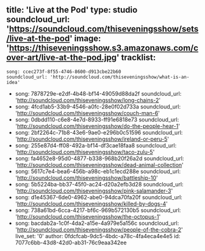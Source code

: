 title: 'Live at the Pod'
type: studio
soundcloud_url: 'https://soundcloud.com/thiseveningsshow/sets/live-at-the-pod'
image: 'https://thiseveningsshow.s3.amazonaws.com/cover-art/live-at-the-pod.jpg'
tracklist:
  -
    song: ccec273f-8f55-4746-8600-d913cbe22b60
    soundcloud_url: 'http://soundcloud.com/thiseveningsshow/what-is-an-idea'
  -
    song: 7878729e-e2df-4b48-bf14-49059d88da2f
    soundcloud_url: 'http://soundcloud.com/thiseveningsshow/long-chains-2'
  -
    song: 4fcd1ab5-33b9-4546-a0fc-28e0f02d733a
    soundcloud_url: 'http://soundcloud.com/thiseveningsshow/couch-man-6'
  -
    song: 0dbdd110-c6e8-4e7d-8933-ff91e6818e73
    soundcloud_url: 'http://soundcloud.com/thiseveningsshow/do-the-people-hear-1'
  -
    song: 2bf2264c-71b8-43e6-9ae0-e296b0c51596
    soundcloud_url: 'http://soundcloud.com/thiseveningsshow/ireland-or-peru-5'
  -
    song: 255e87d4-ff08-492a-bf14-df3cae18faa8
    soundcloud_url: 'http://soundcloud.com/thiseveningsshow/taco-zulu-5'
  -
    song: fa4652e8-95d0-4877-b338-968b20f26a2d
    soundcloud_url: 'http://soundcloud.com/thiseveningsshow/dead-animal-collection'
  -
    song: 5617c7e4-bea6-456b-a98c-eb1c1ecd288e
    soundcloud_url: 'http://soundcloud.com/thiseveningsshow/battleship-10'
  -
    song: 5b5224ba-bb37-45f0-ac24-d20a2efb3d28
    soundcloud_url: 'http://soundcloud.com/thiseveningsshow/pink-salamander-3'
  -
    song: d1e45367-6de0-4962-abe0-94dca70fa20f
    soundcloud_url: 'http://soundcloud.com/thiseveningsshow/killed-by-dogs-4'
  -
    song: 738a61bd-6cca-4217-bf6c-969b572130b5
    soundcloud_url: 'http://soundcloud.com/thiseveningsshow/the-octopus-1'
  -
    song: bacdab2a-1c0f-4da2-a15e-4a979e5a156c
    soundcloud_url: 'http://soundcloud.com/thiseveningsshow/people-of-the-cobra-2'
live_set: '0'
author: 0fdcfcab-9dc5-4bdc-a78c-4fa4eca4e4e5
id: 7077c6bb-43d8-42d0-ab31-76c9eaa342ee
